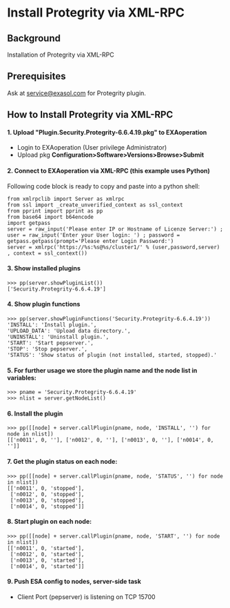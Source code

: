 # Install Protegrity via XML-RPC 
## Background

Installation of Protegrity via XML-RPC

## Prerequisites

Ask at [service@exasol.com](mailto:service@exasol.com) for Protegrity plugin.

  
## How to Install Protegrity via XML-RPC

#### 1. Upload "Plugin.Security.Protegrity-6.6.4.19.pkg" to EXAoperation

* Login to EXAoperation (User privilege Administrator)
* Upload pkg **Configuration>Software>Versions>Browse>Submit**

#### 2. Connect to EXAoperation via XML-RPC (this example uses Python)

Following code block is ready to copy and paste into a python shell:


```
from xmlrpclib import Server as xmlrpc
from ssl import _create_unverified_context as ssl_context
from pprint import pprint as pp
from base64 import b64encode
import getpass
server = raw_input('Please enter IP or Hostname of Licenze Server:') ; user = raw_input('Enter your User login: ') ; password = getpass.getpass(prompt='Please enter Login Password:')
server = xmlrpc('https://%s:%s@%s/cluster1/' % (user,password,server) , context = ssl_context())
```
#### 3. Show installed plugins


```
>>> pp(server.showPluginList()) 
['Security.Protegrity-6.6.4.19'] 
```
#### 4. Show plugin functions


```
>>> pp(server.showPluginFunctions('Security.Protegrity-6.6.4.19'))
'INSTALL': 'Install plugin.',
'UPLOAD_DATA': 'Upload data directory.',
'UNINSTALL': 'Uninstall plugin.',
'START': 'Start pepserver.',
'STOP': 'Stop pepserver.',
'STATUS': 'Show status of plugin (not installed, started, stopped).'
```
#### 5. For further usage we store the plugin name and the node list in variables:


```
>>> pname = 'Security.Protegrity-6.6.4.19' 
>>> nlist = server.getNodeList() 
```
#### 6. Install the plugin


```
>>> pp([[node] + server.callPlugin(pname, node, 'INSTALL', '') for node in nlist]) 
[['n0011', 0, ''], ['n0012', 0, ''], ['n0013', 0, ''], ['n0014', 0, '']] 
```
#### 7. Get the plugin status on each node:


```
>>> pp([[node] + server.callPlugin(pname, node, 'STATUS', '') for node in nlist])
[['n0011', 0, 'stopped'],
 ['n0012', 0, 'stopped'],
 ['n0013', 0, 'stopped'],
 ['n0014', 0, 'stopped']]
```
#### 8. Start plugin on each node:


```
>>> pp([[node] + server.callPlugin(pname, node, 'START', '') for node in nlist])
[['n0011', 0, 'started'],
 ['n0012', 0, 'started'],
 ['n0013', 0, 'started'],
 ['n0014', 0, 'started']]
```
#### 9. Push ESA config to nodes, server-side task

* Client Port (pepserver) is listening on TCP 15700



